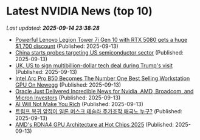 # Latest NVIDIA News (top 10)
_Last updated: **2025-09-14 23:38:28**_

- [Powerful Lenovo Legion Tower 7i Gen 10 with RTX 5080 gets a huge $1,700 discount](https://www.notebookcheck.net/Powerful-Lenovo-Legion-Tower-7i-Gen-10-with-RTX-5080-gets-a-huge-1-700-discount.1113666.0.html) (Published: 2025-09-13)
- [China starts probes targeting US semiconductor sector](https://www.bostonherald.com/2025/09/13/china-starts-probes-targeting-us-semiconductor-sector/) (Published: 2025-09-13)
- [UK, US to sign multibillion-dollar tech deal during Trump's visit](https://www.channelnewsasia.com/business/uk-us-sign-multibillion-dollar-tech-deal-during-trumps-visit-5348401) (Published: 2025-09-13)
- [Intel Arc Pro B50 Becomes The Number One Best Selling Workstation GPU On Newegg](https://wccftech.com/intel-arc-pro-b50-becomes-the-number-one-best-selling-workstation-gpu-on-newegg/) (Published: 2025-09-13)
- [Oracle Just Delivered Incredible News for Nvidia, AMD, Broadcom, and Micron Investors](https://biztoc.com/x/b07ab3ddd13e0ea9) (Published: 2025-09-13)
- [AI Will Not Make You Rich](https://joincolossus.com/article/ai-will-not-make-you-rich/) (Published: 2025-09-13)
- [트럼프 복귀 앞잡이 일론 머스크 테슬라 주가조작 매국노 누구?](https://ryueyes11.tistory.com/511863) (Published: 2025-09-13)
- [AMD's RDNA4 GPU Architecture at Hot Chips 2025](https://chipsandcheese.com/p/amds-rdna4-gpu-architecture-at-hot) (Published: 2025-09-13)
